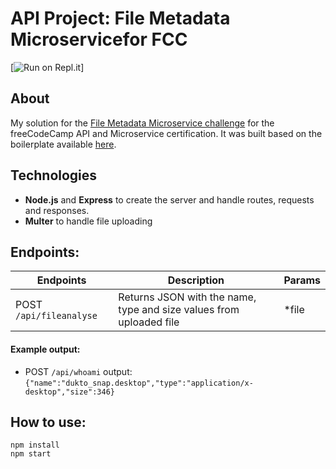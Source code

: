 
# API Project: File Metadata Microservicefor FCC
[![Run on Repl.it](https://filemetadata-microservice.mvlozano.repl.co)]

## About
My solution for the [File Metadata Microservice challenge](https://www.freecodecamp.org/learn/back-end-development-and-apis/back-end-development-and-apis-projects/file-metadata-microservice) for the freeCodeCamp API and Microservice certification. It was built based on the boilerplate available [here](https://github.com/freeCodeCamp/boilerplate-project-filemetadata/).

## Technologies
- **Node.js** and **Express** to create the server and handle routes, requests and responses.
- **Multer** to handle file uploading

## Endpoints:

Endpoints | Description | Params
----------|-------------|-------------
POST `/api/fileanalyse` | Returns JSON with the name, type and size values from uploaded file | *file

#### Example output:
* POST `/api/whoami` output:`{"name":"dukto_snap.desktop","type":"application/x-desktop","size":346}`

## How to use:
```
npm install
npm start
```

